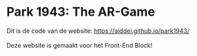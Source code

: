 # Park 1943: The AR-Game
Dit is de code van de website: https://aiddei.github.io/park1943/
<br><br>
Deze website is gemaakt voor het Front-End Block!
